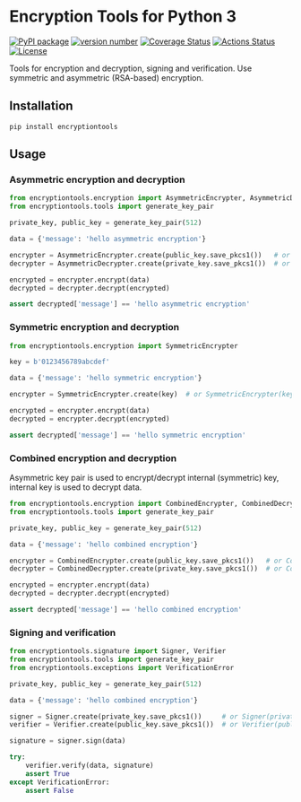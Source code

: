 # Encryption Tools for Python 3

[![PyPI package](https://img.shields.io/badge/pip%20install-encryptiontools-brightgreen)](https://pypi.org/project/encryptiontools/)
[![version number](https://img.shields.io/pypi/v/encryptiontools?color=green&label=version)](https://github.com/Smoren/encryptiontools-pypi/releases)
[![Coverage Status](https://coveralls.io/repos/github/Smoren/encryptiontools-pypi/badge.svg?branch=master)](https://coveralls.io/github/Smoren/encryptiontools-pypi?branch=master)
[![Actions Status](https://github.com/Smoren/encryptiontools-pypi/workflows/Test/badge.svg)](https://github.com/Smoren/encryptiontools-pypi/actions)
[![License](https://img.shields.io/github/license/Smoren/encryptiontools-pypi)](https://github.com/Smoren/encryptiontools-pypi/blob/master/LICENSE)

Tools for encryption and decryption, signing and verification. Use symmetric and asymmetric (RSA-based) encryption.

## Installation

```
pip install encryptiontools
```

## Usage

### Asymmetric encryption and decryption

```python
from encryptiontools.encryption import AsymmetricEncrypter, AsymmetricDecrypter
from encryptiontools.tools import generate_key_pair

private_key, public_key = generate_key_pair(512)

data = {'message': 'hello asymmetric encryption'}

encrypter = AsymmetricEncrypter.create(public_key.save_pkcs1())   # or AsymmetricEncrypter(public_key)
decrypter = AsymmetricDecrypter.create(private_key.save_pkcs1())  # or AsymmetricDecrypter(private_key)

encrypted = encrypter.encrypt(data)
decrypted = decrypter.decrypt(encrypted)

assert decrypted['message'] == 'hello asymmetric encryption'
```

### Symmetric encryption and decryption

```python
from encryptiontools.encryption import SymmetricEncrypter

key = b'0123456789abcdef'

data = {'message': 'hello symmetric encryption'}

encrypter = SymmetricEncrypter.create(key)  # or SymmetricEncrypter(key)

encrypted = encrypter.encrypt(data)
decrypted = encrypter.decrypt(encrypted)

assert decrypted['message'] == 'hello symmetric encryption'
```

### Combined encryption and decryption

Asymmetric key pair is used to encrypt/decrypt internal (symmetric) key, internal key is used to decrypt data.

```python
from encryptiontools.encryption import CombinedEncrypter, CombinedDecrypter
from encryptiontools.tools import generate_key_pair

private_key, public_key = generate_key_pair(512)

data = {'message': 'hello combined encryption'}

encrypter = CombinedEncrypter.create(public_key.save_pkcs1())   # or CombinedEncrypter(public_key)
decrypter = CombinedDecrypter.create(private_key.save_pkcs1())  # or CombinedDecrypter(private_key)

encrypted = encrypter.encrypt(data)
decrypted = decrypter.decrypt(encrypted)

assert decrypted['message'] == 'hello combined encryption'
```

### Signing and verification

```python
from encryptiontools.signature import Signer, Verifier
from encryptiontools.tools import generate_key_pair
from encryptiontools.exceptions import VerificationError 

private_key, public_key = generate_key_pair(512)

data = {'message': 'hello combined encryption'}

signer = Signer.create(private_key.save_pkcs1())     # or Signer(private_key)
verifier = Verifier.create(public_key.save_pkcs1())  # or Verifier(public_key)

signature = signer.sign(data)

try:
    verifier.verify(data, signature)
    assert True
except VerificationError:
    assert False
```
